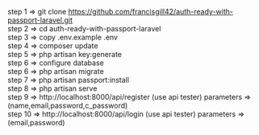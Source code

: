 step 1 =>  git clone https://github.com/francisgill42/auth-ready-with-passport-laravel.git
<br>
step 2 =>  cd auth-ready-with-passport-laravel
<br>
step 3 => copy .env.example .env
<br>
step 4 => composer update
<br>
step 5 => php artisan key:generate
<br>
step 6 => configure database
<br>
step 6 => php artisan migrate
<br>
step 7 => php artisan passport:install
<br>
step 8 => php artisan serve
<br>
step 9 => http://localhost:8000/api/register (use api tester) parameters => (name,email,password,c_password)
<br>
step 10 => http://localhost:8000/api/login (use api tester) parameters => (email,password) 
                 
